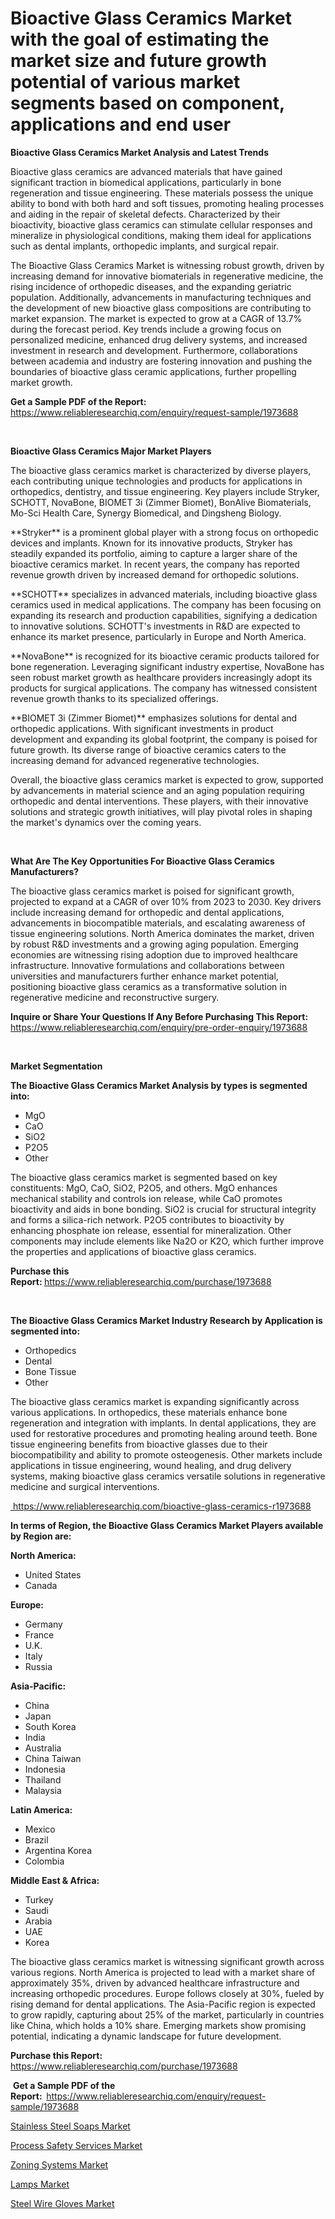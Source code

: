 <p><h1>Bioactive Glass Ceramics Market with the goal of estimating the market size and future growth potential of various market segments based on component, applications and end user</h1></p><p><strong>Bioactive Glass Ceramics Market Analysis and Latest Trends</strong></p>
<p><p>Bioactive glass ceramics are advanced materials that have gained significant traction in biomedical applications, particularly in bone regeneration and tissue engineering. These materials possess the unique ability to bond with both hard and soft tissues, promoting healing processes and aiding in the repair of skeletal defects. Characterized by their bioactivity, bioactive glass ceramics can stimulate cellular responses and mineralize in physiological conditions, making them ideal for applications such as dental implants, orthopedic implants, and surgical repair.</p><p>The Bioactive Glass Ceramics Market is witnessing robust growth, driven by increasing demand for innovative biomaterials in regenerative medicine, the rising incidence of orthopedic diseases, and the expanding geriatric population. Additionally, advancements in manufacturing techniques and the development of new bioactive glass compositions are contributing to market expansion. The market is expected to grow at a CAGR of 13.7% during the forecast period. Key trends include a growing focus on personalized medicine, enhanced drug delivery systems, and increased investment in research and development. Furthermore, collaborations between academia and industry are fostering innovation and pushing the boundaries of bioactive glass ceramic applications, further propelling market growth.</p></p>
<p><strong>Get a Sample PDF of the Report:&nbsp;</strong> <a href="https://www.reliableresearchiq.com/enquiry/request-sample/1973688?utm_campaign=1141&utm_medium=2&utm_source=Github&utm_content=ia&utm_term=14112024&utm_id=bioactive-glass-ceramics">https://www.reliableresearchiq.com/enquiry/request-sample/1973688</a></p>
<p>&nbsp;</p>
<p><strong>Bioactive Glass Ceramics Major Market Players</strong></p>
<p><p>The bioactive glass ceramics market is characterized by diverse players, each contributing unique technologies and products for applications in orthopedics, dentistry, and tissue engineering. Key players include Stryker, SCHOTT, NovaBone, BIOMET 3i (Zimmer Biomet), BonAlive Biomaterials, Mo-Sci Health Care, Synergy Biomedical, and Dingsheng Biology.</p><p>**Stryker** is a prominent global player with a strong focus on orthopedic devices and implants. Known for its innovative products, Stryker has steadily expanded its portfolio, aiming to capture a larger share of the bioactive ceramics market. In recent years, the company has reported revenue growth driven by increased demand for orthopedic solutions.</p><p>**SCHOTT** specializes in advanced materials, including bioactive glass ceramics used in medical applications. The company has been focusing on expanding its research and production capabilities, signifying a dedication to innovative solutions. SCHOTT's investments in R&D are expected to enhance its market presence, particularly in Europe and North America.</p><p>**NovaBone** is recognized for its bioactive ceramic products tailored for bone regeneration. Leveraging significant industry expertise, NovaBone has seen robust market growth as healthcare providers increasingly adopt its products for surgical applications. The company has witnessed consistent revenue growth thanks to its specialized offerings.</p><p>**BIOMET 3i (Zimmer Biomet)** emphasizes solutions for dental and orthopedic applications. With significant investments in product development and expanding its global footprint, the company is poised for future growth. Its diverse range of bioactive ceramics caters to the increasing demand for advanced regenerative technologies.</p><p>Overall, the bioactive glass ceramics market is expected to grow, supported by advancements in material science and an aging population requiring orthopedic and dental interventions. These players, with their innovative solutions and strategic growth initiatives, will play pivotal roles in shaping the market's dynamics over the coming years.</p></p>
<p>&nbsp;</p>
<p><strong>What Are The Key Opportunities For Bioactive Glass Ceramics Manufacturers?</strong></p>
<p><p>The bioactive glass ceramics market is poised for significant growth, projected to expand at a CAGR of over 10% from 2023 to 2030. Key drivers include increasing demand for orthopedic and dental applications, advancements in biocompatible materials, and escalating awareness of tissue engineering solutions. North America dominates the market, driven by robust R&D investments and a growing aging population. Emerging economies are witnessing rising adoption due to improved healthcare infrastructure. Innovative formulations and collaborations between universities and manufacturers further enhance market potential, positioning bioactive glass ceramics as a transformative solution in regenerative medicine and reconstructive surgery.</p></p>
<p><strong>Inquire or Share Your Questions If Any Before Purchasing This Report:</strong> <a href="https://www.reliableresearchiq.com/enquiry/pre-order-enquiry/1973688?utm_campaign=1141&utm_medium=2&utm_source=Github&utm_content=ia&utm_term=14112024&utm_id=bioactive-glass-ceramics">https://www.reliableresearchiq.com/enquiry/pre-order-enquiry/1973688</a></p>
<p>&nbsp;</p>
<p><strong>Market Segmentation</strong></p>
<p><strong>The Bioactive Glass Ceramics Market Analysis by types is segmented into:</strong></p>
<p><ul><li>MgO</li><li>CaO</li><li>SiO2</li><li>P2O5</li><li>Other</li></ul></p>
<p><p>The bioactive glass ceramics market is segmented based on key constituents: MgO, CaO, SiO2, P2O5, and others. MgO enhances mechanical stability and controls ion release, while CaO promotes bioactivity and aids in bone bonding. SiO2 is crucial for structural integrity and forms a silica-rich network. P2O5 contributes to bioactivity by enhancing phosphate ion release, essential for mineralization. Other components may include elements like Na2O or K2O, which further improve the properties and applications of bioactive glass ceramics.</p></p>
<p><strong>Purchase this Report:&nbsp;</strong><a href="https://www.reliableresearchiq.com/purchase/1973688?utm_campaign=1141&utm_medium=2&utm_source=Github&utm_content=ia&utm_term=14112024&utm_id=bioactive-glass-ceramics">https://www.reliableresearchiq.com/purchase/1973688</a></p>
<p>&nbsp;</p>
<p><strong>The Bioactive Glass Ceramics Market Industry Research by Application is segmented into:</strong></p>
<p><ul><li>Orthopedics</li><li>Dental</li><li>Bone Tissue</li><li>Other</li></ul></p>
<p><p>The bioactive glass ceramics market is expanding significantly across various applications. In orthopedics, these materials enhance bone regeneration and integration with implants. In dental applications, they are used for restorative procedures and promoting healing around teeth. Bone tissue engineering benefits from bioactive glasses due to their biocompatibility and ability to promote osteogenesis. Other markets include applications in tissue engineering, wound healing, and drug delivery systems, making bioactive glass ceramics versatile solutions in regenerative medicine and surgical interventions.</p></p>
<p><a href="https://www.reliableresearchiq.com/bioactive-glass-ceramics-r1973688?utm_campaign=1141&utm_medium=2&utm_source=Github&utm_content=ia&utm_term=14112024&utm_id=bioactive-glass-ceramics">&nbsp;https://www.reliableresearchiq.com/bioactive-glass-ceramics-r1973688</a></p>
<p><strong>In terms of Region, the Bioactive Glass Ceramics Market Players available by Region are:</strong></p>
<p>
    <p> <strong> North America: </strong>
        <ul>
            <li>United States</li>
            <li>Canada</li>
        </ul>
        </p> 
    <p> <strong> Europe: </strong>
        <ul>
            <li>Germany</li>
            <li>France</li>
            <li>U.K.</li>
            <li>Italy</li>
            <li>Russia</li>
        </ul>
        </p> 
    <p> <strong> Asia-Pacific: </strong>
        <ul>
            <li>China</li>
            <li>Japan</li>
            <li>South Korea</li>
            <li>India</li>
            <li>Australia</li>
            <li>China Taiwan</li>
            <li>Indonesia</li>
            <li>Thailand</li>
            <li>Malaysia</li>
        </ul>
        </p> 
    <p> <strong> Latin America: </strong>
        <ul>
            <li>Mexico</li>
            <li>Brazil</li>
            <li>Argentina Korea</li>
            <li>Colombia</li>
        </ul>
        </p> 
    <p> <strong> Middle East & Africa: </strong>
        <ul>
            <li>Turkey</li>
            <li>Saudi</li>
            <li>Arabia</li>
            <li>UAE</li>
            <li>Korea</li>
        </ul>
    </p>
    </p>
<p><p>The bioactive glass ceramics market is witnessing significant growth across various regions. North America is projected to lead with a market share of approximately 35%, driven by advanced healthcare infrastructure and increasing orthopedic procedures. Europe follows closely at 30%, fueled by rising demand for dental applications. The Asia-Pacific region is expected to grow rapidly, capturing about 25% of the market, particularly in countries like China, which holds a 10% share. Emerging markets show promising potential, indicating a dynamic landscape for future development.</p></p>
<p><strong>Purchase this Report: </strong><a href="https://www.reliableresearchiq.com/purchase/1973688?utm_campaign=1141&utm_medium=2&utm_source=Github&utm_content=ia&utm_term=14112024&utm_id=bioactive-glass-ceramics">https://www.reliableresearchiq.com/purchase/1973688</a></p>
<p>&nbsp;<strong>Get a Sample PDF of the Report:&nbsp;&nbsp;</strong><a href="https://www.reliableresearchiq.com/enquiry/request-sample/1973688?utm_campaign=1141&utm_medium=2&utm_source=Github&utm_content=ia&utm_term=14112024&utm_id=bioactive-glass-ceramics">https://www.reliableresearchiq.com/enquiry/request-sample/1973688</a></p>
<p><strong></strong></p>
<p><p><a href="https://www.linkedin.com/pulse/stainless-steel-soaps-value-chain-analysis-from-raw-materials-p2uhf?utm_campaign=1141&utm_medium=2&utm_source=Github&utm_content=ia&utm_term=14112024&utm_id=bioactive-glass-ceramics">Stainless Steel Soaps Market</a></p><p><a href="https://issuu.com/reportprime-2/docs/process-safety-services-market-size_bdf6787a93de07?utm_campaign=1141&utm_medium=2&utm_source=Github&utm_content=ia&utm_term=14112024&utm_id=bioactive-glass-ceramics">Process Safety Services Market</a></p><p><a href="https://issuu.com/reportprime-2/docs/zoning-systems-market-size-2030.ppt_119a97d0aecb49?utm_campaign=1141&utm_medium=2&utm_source=Github&utm_content=ia&utm_term=14112024&utm_id=bioactive-glass-ceramics">Zoning Systems Market</a></p><p><a href="https://www.linkedin.com/pulse/lamps-market-global-insights-regional-analysis-2024-2031-lyy0f?utm_campaign=1141&utm_medium=2&utm_source=Github&utm_content=ia&utm_term=14112024&utm_id=bioactive-glass-ceramics">Lamps Market</a></p><p><a href="https://www.linkedin.com/pulse/navigating-steel-wire-gloves-market-expert-analysis-forecast-fzkzf?utm_campaign=1141&utm_medium=2&utm_source=Github&utm_content=ia&utm_term=14112024&utm_id=bioactive-glass-ceramics">Steel Wire Gloves Market</a></p></p>